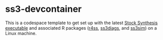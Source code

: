 # ss3-devcontainer

This is a codespace template to get set up with the latest [Stock Synthesis executable](https://github.com/nmfs-stock-synthesis/stock-synthesis/releases/download/v3.30.21/ss_linux) and associated R packages ([r4ss](https://github.com/r4ss/r4ss), [ss3diags](https://github.com/PIFSCstockassessments/ss3diags), and [ss3sim](https://github.com/ss3sim/ss3sim)) on a Linux machine.
